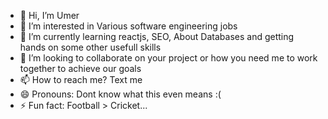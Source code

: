 - 👋 Hi, I’m Umer
- 👀 I’m interested in Various software engineering jobs
- 🌱 I’m currently learning reactjs, SEO, About Databases and getting hands on some other usefull skills
- 💞️ I’m looking to collaborate on your project or how you need me to work together to achieve our goals
- 📫 How to reach me? Text me
- 😄 Pronouns: Dont know what this even means :(
- ⚡ Fun fact: Football > Cricket...

<!---
umer1535/umer1535 is a ✨ special ✨ repository because its `README.md` (this file) appears on your GitHub profile.
You can click the Preview link to take a look at your changes.
--->

